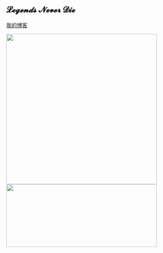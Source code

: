 ## 𝓛𝓮𝓰𝓮𝓷𝓭𝓼 𝓝𝓮𝓿𝓮𝓻 𝓓𝓲𝓮

<a href="https://mewhz.com">我的博客</a>

<div>
  <img src="https://github-readme-stats.vercel.app/api?username=mewhz&count_private=true&show_icons=true&locale=cn&hide_border=true&theme=dracula" width="400px"/>
  <img src="https://pic.mewhz.com/img/faker.gif" width="400px" height="167px"/>
</div>
